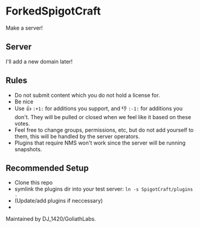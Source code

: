 # ForkedSpigotCraft
Make a server!

Server
-----
I'll add a new domain later!

Rules
-----
* Do not submit content which you do not hold a license for.
* Be nice
* Use :+1: `:+1:` for additions you support, and :-1: `:-1:` for additions you don't. They will be pulled or closed when we feel like it based on these votes.
* Feel free to change groups, permissions, etc, but do not add yourself to them, this will be handled by the server operators.
* Plugins that require NMS won't work since the server will be running snapshots.

Recommended Setup
-----------------
* Clone this repo
* symlink the plugins dir into your test server: `ln -s SpigotCraft/plugins .`
* (Update/add plugins if neccessary)
* 
Maintained by DJ_1420/GoliathLabs.
